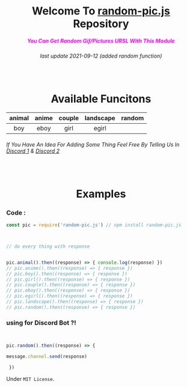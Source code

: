 <center><h1 style="text-align:center">Welcome To <a href="https://www.npmjs.com/package/random-pic.js">random-pic.js</a> Repository </h1></center>

<h5 style="text-align:center;color:magenta;">You Can Get Random Gif/Pictures URSL With This Module</h5><h6 style="text-align:center;">last update 2021-09-12 (added random function)</h6>


<h1 style="text-align:center;padding-top:50px;"> Available Funcitons</h1>

| animal  | anime |couple |landscape|random|
|:-------------: |:-------------:|:-------------:|:-------------:|:-------------:|
| boy| eboy     |girl |egirl|

<h6> If You Have An Idea For Adding Some Thing Feel Free By Telling Us In <a href="https://discord.gg/6vhPVYkNU9">Discord 1</a> &  <a href="https://discord.gg/nJUAbk5eeu">Discord 2</a></h67>

<h1 style="text-align:center;padding-top:50px;"> Examples </h1>


<h3> Code :</h3>


```javascript   
const pic = require('random-pic.js') // npm install random-pic.js



// do every thing with response


pic.animal().then((response) => { console.log(response) })
// pic.anime().then((response) => { response })
// pic.boy().then((response) => { response })
// pic.girl().then((response) => { response })
// pic.couple().then((response) => { response })
// pic.eboy().then((response) => { response })
// pic.egirl().then((response) => { response })
// pic.landscape().then((response) => { response })
// pic.random().then((response) => { response })
```

<h3> using for Discord Bot ?! </h3>

```javascript


pic.random().then((response) => { 

message.channel.send(response)

 })

```

Under `MIT License`.
